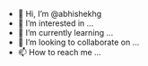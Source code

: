 - 👋 Hi, I’m @abhishekhg
- 👀 I’m interested in ...
- 🌱 I’m currently learning ...
- 💞️ I’m looking to collaborate on ...
- 📫 How to reach me ...

<!---
abhishekhg/abhishekhg is a ✨ special ✨ repository because its `README.md` (this file) appears on your GitHub profile.
You can click the Preview link to take a look at your changes.
--->
